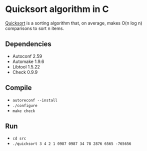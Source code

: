 # Quicksort algorithm in C
[Quicksort](http://en.wikipedia.org/wiki/Quicksort) is a sorting algorithm that, on average, makes O(n log n) comparisons to sort n items.

## Dependencies
- Autoconf 2.59
- Automake 1.9.6
- Libtool 1.5.22
- Check 0.9.9

## Compile
- `autoreconf --install`
- `./configure`
- `make check`

## Run
- `cd src`
- `./quicksort 3 4 2 1 0987 0987 34 78 2876 6565 -765656`
